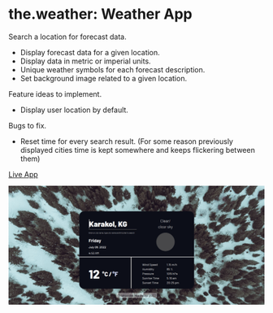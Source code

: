 # the.weather: Weather App

Search a location for forecast data.

- Display forecast data for a given location.
- Display data in metric or imperial units.
- Unique weather symbols for each forecast description.
- Set background image related to a given location.

Feature ideas to implement.

- Display user location by default.

Bugs to fix.

- Reset time for every search result. (For some reason previously displayed cities time is kept somewhere and keeps flickering between them)

[Live App](https://imurzaliev.github.io/weather-app/)

![alt text](https://raw.githubusercontent.com/imurzaliev/weather-app/main/Weather-App.png 'App Preview')
